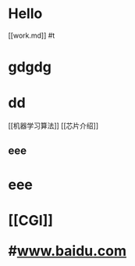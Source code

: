 # Hello

[[work.md]]
#t
# gdgdg
# dd
[[机器学习算法]]
[[芯片介绍]]
<h2>eee</h2>
<h1>eee</h1>
<h1>

[[CGI]]

#www.baidu.com